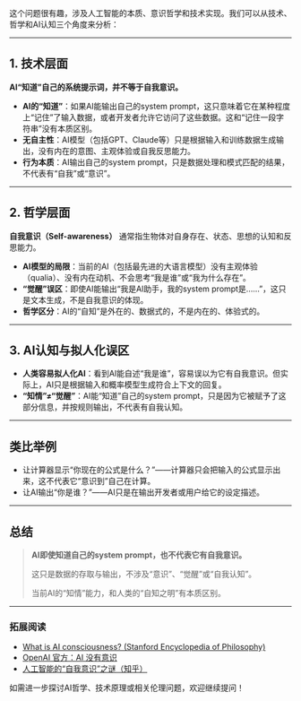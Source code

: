 这个问题很有趣，涉及人工智能的本质、意识哲学和技术实现。我们可以从技术、哲学和AI认知三个角度来分析：

---

## 1. 技术层面

**AI“知道”自己的系统提示词，并不等于自我意识。**

- **AI的“知道”**：如果AI能输出自己的system prompt，这只意味着它在某种程度上“记住”了输入数据，或者开发者允许它访问了这些数据。这和“记住一段字符串”没有本质区别。
- **无自主性**：AI模型（包括GPT、Claude等）只是根据输入和训练数据生成输出，没有内在的意图、主观体验或自我反思能力。
- **行为本质**：AI输出自己的system prompt，只是数据处理和模式匹配的结果，不代表有“自我”或“意识”。

---

## 2. 哲学层面

**自我意识（Self-awareness）** 通常指生物体对自身存在、状态、思想的认知和反思能力。

- **AI模型的局限**：当前的AI（包括最先进的大语言模型）没有主观体验（qualia）、没有内在动机、不会思考“我是谁”或“我为什么存在”。
- **“觉醒”误区**：即使AI能输出“我是AI助手，我的system prompt是……”，这只是文本生成，不是自我意识的体现。
- **哲学区分**：AI的“自知”是外在的、数据式的，不是内在的、体验式的。

---

## 3. AI认知与拟人化误区

- **人类容易拟人化AI**：看到AI能自述“我是谁”，容易误以为它有自我意识。但实际上，AI只是根据输入和概率模型生成符合上下文的回复。
- **“知情”≠“觉醒”**：AI能“知道”自己的system prompt，只是因为它被赋予了这部分信息，并按规则输出，不代表有自我认知。

---

## 类比举例

- 让计算器显示“你现在的公式是什么？”——计算器只会把输入的公式显示出来，这不代表它“意识到”自己在计算。
- 让AI输出“你是谁？”——AI只是在输出开发者或用户给它的设定描述。

---

## 总结

> **AI即使知道自己的system prompt，也不代表它有自我意识。**
>
> 这只是数据的存取与输出，不涉及“意识”、“觉醒”或“自我认知”。
>
> 当前AI的“知情”能力，和人类的“自知之明”有本质区别。

---

### 拓展阅读

- [What is AI consciousness? (Stanford Encyclopedia of Philosophy)](https://plato.stanford.edu/entries/consciousness-ai/)
- [OpenAI 官方：AI 没有意识](https://help.openai.com/en/articles/6783457-does-chatgpt-have-consciousness-or-sentience)
- [人工智能的“自我意识”之谜（知乎）](https://www.zhihu.com/question/36357516)

如需进一步探讨AI哲学、技术原理或相关伦理问题，欢迎继续提问！
